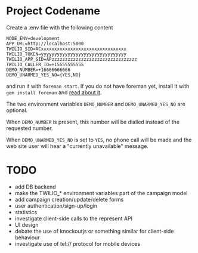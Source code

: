 # Project Codename

Create a .env file with the following content

    NODE_ENV=development
    APP_URL=http://localhost:5000
    TWILIO_SID=ACxxxxxxxxxxxxxxxxxxxxxxxxxxxxxxxx
    TWILIO_TOKEN=yyyyyyyyyyyyyyyyyyyyyyyyyyyyyyyy
    TWILIO_APP_SID=APzzzzzzzzzzzzzzzzzzzzzzzzzzzzzzzz
    TWILIO_CALLER_ID=+15555555555
    DEMO_NUMBER=+16666666666
    DEMO_UNARMED_YES_NO={YES,NO}

and run it with <code>foreman start</code>. If you do not have foreman yet,
install it with <code>gem install foreman</code> and
[read about it](https://github.com/ddollar/foreman).

The two environment variables <code>DEMO_NUMBER</code> and
<code>DEMO_UNARMED_YES_NO</code> are optional.

When <code>DEMO_NUMBER</code> is present, this number will be dialled instead
of the requested number.

When <code>DEMO_UNARMED_YES_NO</code> is set to <code>YES</code>, no phone call
will be made and the web site user will hear a "currently unavailable" message.

# TODO

- add DB backend
- make the TWILIO_* environment variables part of the campaign model
- add campaign creation/update/delete forms
- user authentication/sign-up/login
- statistics
- investigate client-side calls to the represent API
- UI design
- debate the use of knockoutjs or something similar for client-side behaviour
- investigate use of tel:// protocol for mobile devices
